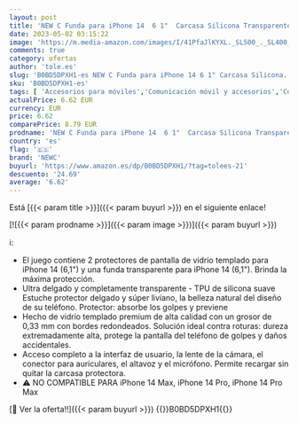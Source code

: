 ```yaml
---
layout: post
title: 'NEW C Funda para iPhone 14  6 1"  Carcasa Silicona Transparente Alta y 2X Protector de Pantalla para iPhone 14  6 1"  Cristal Templado - Antiarañazos'
date: 2023-05-02 03:15:22
image: 'https://m.media-amazon.com/images/I/41PfaJlKYXL._SL500_._SL400_.jpg'
comments: true
category: ofertas
author: 'tole.es'
slug: 'B0BD5DPXH1-es NEW C Funda para iPhone 14 6 1" Carcasa Silicona...'
sku: 'B0BD5DPXH1-es'
tags: [ 'Accesorios para móviles','Comunicación móvil y accesorios','Conjuntos de carcasas y fundas','Electrónica','Fundas y carcasas para teléfonos móviles','iphone','newc','🇪🇸', ]
actualPrice: 6.62 EUR
currency: EUR
price: 6.62
comparePrice: 8.79 EUR
prodname: 'NEW C Funda para iPhone 14  6 1"  Carcasa Silicona Transparente Alta y 2X Protector de Pantalla para iPhone 14  6 1"  Cristal Templado - Antiarañazos'
country: 'es'
flag: '🇪🇸'
brand: 'NEWC'
buyurl: 'https://www.amazon.es/dp/B0BD5DPXH1/?tag=tolees-21'
descuento: '24.69'
average: '6.62'
---
```


Está [{{< param title >}}]({{< param buyurl >}}) en el siguiente enlace!

[![{{< param prodname >}}]({{< param image >}})]({{< param buyurl >}})

ℹ️:

- El juego contiene 2 protectores de pantalla de vidrio templado para iPhone 14 (6,1") y una funda transparente para iPhone 14 (6,1"). Brinda la máxima protección.
- Ultra delgado y completamente transparente - TPU de silicona suave Estuche protector delgado y súper liviano, la belleza natural del diseño de su teléfono. Protector: absorbe los golpes y previene
- Hecho de vidrio templado premium de alta calidad con un grosor de 0,33 mm con bordes redondeados. Solución ideal contra roturas: dureza extremadamente alta, protege la pantalla del teléfono de golpes y daños accidentales.
- Acceso completo a la interfaz de usuario, la lente de la cámara, el conector para auriculares, el altavoz y el micrófono. Permite recargar sin quitar la carcasa protectora.
- ⚠ NO COMPATIBLE PARA iPhone 14 Max, iPhone 14 Pro, iPhone 14 Pro Max

[🛒 Ver la oferta!!]({{< param buyurl >}})
{{<world>}}B0BD5DPXH1{{</world>}}
